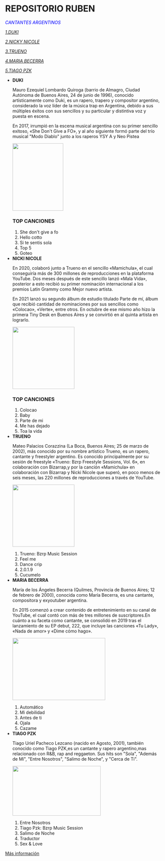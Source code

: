 <h1>REPOSITORIO RUBEN</h1>

<em style="color: blue; text-align:center; "> CANTANTES ARGENTINOS </em> 

<a href= "#DUKI"><i>1.DUKI</i></a>

<a href= "#NICKI"><i>2.NICKY NICOLE</i></a>

<a href= "#TRUENO"><i> 3.TRUENO</i></a>

<a href= "#MARIA"><i> 4.MARIA BECERRA</i></a>

<a href= "#TIAGO"><i> 5.TIAGO PZK</i></a>








 
<ul>
 <a name= "DUKI"/>
  <li> <b>DUKI</b> </li>
  <p>Mauro Ezequiel Lombardo Quiroga (barrio de Almagro, Ciudad Autónoma de Buenos Aires, 24 de junio de 1996), conocido artísticamente como Duki, es un rapero, trapero y compositor argentino, considerado la voz líder de la música trap en Argentina, debido a sus múltiples éxitos con sus sencillos y su particular y distintiva voz y puesta en escena.  </p>
  <p>En 2017, irrumpió en la escena musical argentina con su primer sencillo exitoso, «She Don't Give a FO», y al año siguiente formó parte del trío musical "Modo Diablo" junto a los raperos YSY A y Neo Pistea</p>
  <img src= https://upload.wikimedia.org/wikipedia/commons/9/98/Duko_concierto.jpg width ="164" height="217.5">
 <h3>TOP CANCIONES</h3>
 <ol> 
 <li> She don't give a fo </li>
 <li> Hello cotto </li>
 <li> Si te sentis sola</li>
 <li> Top 5 </li>
 <li> Goteo </li>
 </ol>
 
  
  <a name= "NICKI"/>
  <li> <b>NICKI NICOLE</b> </li>
  <p> En 2020, colaboró junto a Trueno en el sencillo «Mamichula», el cual conseguiría más de 300 millones de reproducciones en la plataforma YouTube. Dos meses después de este sencillo lanzó «Mala Vida», posterior a esto recibió su primer nominación internacional a los premios Latin Grammy como Mejor nuevo artista. </p>

<p> En 2021 lanzó su segundo álbum de estudio titulado Parte de mí, álbum que recibió cantidad de nominaciones por sus sencillos como «Colocao», «Verte», entre otros. En octubre de ese mismo año hizo la primera Tiny Desk en Buenos Aires y se convirtió en al quinta artista en lograrlo.</p> 
 <img src= https://static.wikia.nocookie.net/youtubepedia/images/b/bb/Nicki_nicole.jpg/revision/latest?cb=20220722001729&path-prefix=es width = "200" height= "200">
 
  <h3>TOP CANCIONES</h3>
 <ol> 
 <li> Colocao </li>
 <li> Baby </li>
 <li> Parte de mi</li>
 <li> Me has dejado </li>
 <li> Toa la vida </li>
 </ol>
  <a name= "TRUENO"/>
  <li> <b>TRUENO</b> </li>
  <p>Mateo Palacios Corazzina (La Boca, Buenos Aires; 25 de marzo de 2002), más conocido por su nombre artístico Trueno, es un rapero, cantante y freestyler argentino. Es conocido principalmente por su sesión de freestyle «Trueno: Bzrp Freestyle Sessions, Vol. 6», en colaboración con Bizarrap,y por la canción «Mamichula» en colaboración con Bizarrap y Nicki Nicole que superó, en poco menos de seis meses, las 220 millones de reproducciones a través de YouTube.</p>
  <img src= https://static.wikia.nocookie.net/rap/images/9/99/Truenito.jpg/revision/latest?cb=20200607163704&path-prefix=es width = "200" height= "200">
 
  <ol> 
 <li> Trueno: Bzrp Music Session </li>
 <li> Feel me </li>
 <li> Dance crip</li>
 <li> 2.0.1.9 </li>
 <li> Cucumelo </li>
 </ol>
 <a name= "MARIA"/>
  <li> <b>MARIA BECERRA</b> </li>
  <p>María de los Ángeles Becerra (Quilmes, Provincia de Buenos Aires; 12 de febrero de 2000), conocida como María Becerra, es una cantante, compositora y exyoutuber argentina.</p>
  <p> En 2015 comenzó a crear contenido de entretenimiento en su canal de YouTube, el cual contó con más de tres millones de suscriptores.En cuánto a su faceta como cantante, se consolidó en 2019 tras el lanzamiento de su EP debut, 222, que incluye las canciones «Tu Lady», «Nada de amor» y «Dime cómo hago». </p>
  <img src= https://e00-elmundo.uecdn.es/assets/multimedia/imagenes/2022/06/16/16553732344233.jpg width = "300" height= "200">
 
 <ol> 
 <li> Automático </li>
 <li>  Mi debilidad </li>
 <li> Antes de ti</li>
 <li> Ojala</li>
 <li> Cazame </li>
 </ol>
 <a name= "TIAGO"/>
 
  <li> <b>TIAGO PZK </b> </li>
  <p>Tiago Uriel Pacheco Lezcano (nacido en Agosto, 2001), también conocido como Tiago PZK,es un cantante y rapero argentino,mas relacionado con R&B, rap and reggaeton. 
   Sus  hits son "Sola", "Además de Mí", "Entre Nosotros", "Salimo de Noche", y "Cerca de Ti".</p>
  <img src= https://fotos.perfil.com/2022/02/23/trim/1140/641/tiago-pzk-confeso-que-se-opero-sus-cuerdas-vocales-1317255.jpg width = "285" height= "160.25">
       
  
 <ol> 
 <li> Entre Nosotros </li>
 <li> Tiago Pzk: Bzrp Music Session </li>
 <li> Salimo de Noche </li>
 <li> Traductor</li>
 <li> Sex & Love </li>
 </ol>
 
  
  
  
  </ul>
  
<a href="https://www.unidiversidad.com.ar/quien-es-quien-en-el-universo-del-trap-nacional "> Más información</a>
 


 

